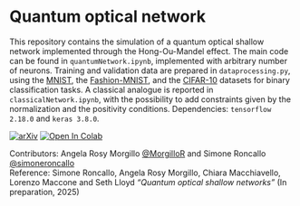 # Quantum optical network

This repository contains the simulation of a quantum optical shallow network implemented through the Hong-Ou-Mandel effect. The main code can be found in `quantumNetwork.ipynb`, implemented with arbitrary number of neurons. Training and validation data are prepared in `dataprocessing.py`, using the [MNIST](https://www.tensorflow.org/datasets/catalog/mnist?hl=it), the [Fashion-MNIST](https://www.tensorflow.org/datasets/catalog/fashion_mnist), and the [CIFAR-10](https://www.tensorflow.org/datasets/catalog/cifar10?hl=it) datasets for binary classification tasks. A classical analogue is reported in `classicalNetwork.ipynb`, with the possibility to add constraints given by the normalization and the positivity conditions. Dependencies: `tensorflow 2.18.0` and `keras 3.8.0`.

[![arXiv](https://img.shields.io/badge/arXiv-2507.21036-b31b1b.svg)](https://arxiv.org/abs/2507.21036)
<a target="_blank" href="https://colab.research.google.com/github/simoneroncallo/quantum-optical-network/blob/main/quantumNetwork.ipynb">
  <img src="https://colab.research.google.com/assets/colab-badge.svg" alt="Open In Colab"/>
</a> <br>
  
Contributors: Angela Rosy Morgillo [@MorgilloR](https://github.com/MorgilloR) and Simone Roncallo [@simoneroncallo](https://github.com/simoneroncallo) <br>
Reference: Simone Roncallo, Angela Rosy Morgillo, Chiara Macchiavello, Lorenzo Maccone and Seth Lloyd <i>“Quantum optical shallow networks”</i> (In preparation, 2025)
